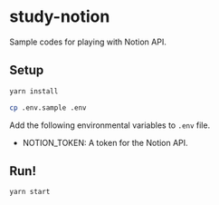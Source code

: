 # study-notion

Sample codes for playing with Notion API.

## Setup

```sh
yarn install
```

```sh
cp .env.sample .env
```

Add the following environmental variables to `.env` file.

- NOTION_TOKEN: A token for the Notion API.

## Run!

```sh
yarn start
```
